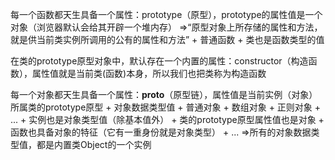 每一个函数都天生具备一个属性：prototype（原型），prototype的属性值是一个对象（浏览器默认会给其开辟一个堆内存） =>“原型对象上所存储的属性和方法，就是供当前类实例所调用的公有的属性和方法”
	+ 普通函数
	+ 类也是函数类型的值

在类的prototype原型对象中，默认存在一个内置的属性：constructor（构造函数），属性值就是当前类(函数)本身，所以我们也把类称为构造函数

每一个对象都天生具备一个属性：__proto__（原型链），属性值是当前实例（对象）所属类的prototype原型
	+ 对象数据类型值
		+ 普通对象
		+ 数组对象
		+ 正则对象
		+ ...
	+ 实例也是对象类型值（除基本值外）
	+ 类的prototype原型属性值也是对象
	+ 函数也具备对象的特征（它有一重身份就是对象类型）
	+ ...
	=>所有的对象数据类型值，都是内置类Object的一个实例